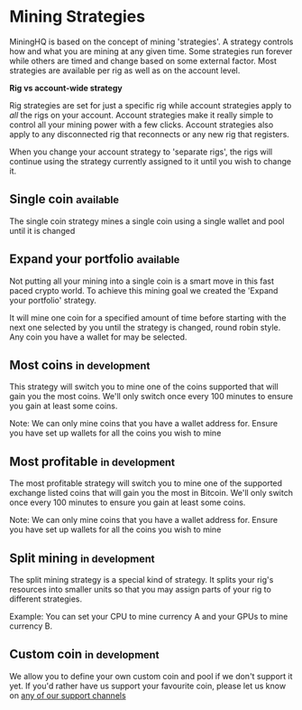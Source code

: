 # Mining Strategies

MiningHQ is based on the concept of mining 'strategies'. A strategy controls how and what you are mining at any given time.
Some strategies run forever while others are timed and change based on some external factor. Most strategies are available
per rig as well as on the account level.

**Rig vs account-wide strategy**

Rig strategies are set for just a specific rig while account strategies apply
to *all* the rigs on your account. Account strategies make it really simple to control
all your mining power with a few clicks. Account strategies also apply to any disconnected rig
that reconnects or any new rig that registers.

When you change your account strategy to 'separate rigs', the rigs will continue using the strategy
currently assigned to it until you wish to change it.


## Single coin <small class="text-success text-sm">available</small>

The single coin strategy mines a single coin using a single wallet and pool until it is changed

## Expand your portfolio <small class="text-success text-sm">available</small>

Not putting all your mining into a single coin is a smart move in this fast paced
crypto world. To achieve this mining goal we created the 'Expand your portfolio' strategy.

It will mine one coin for a specified amount of time before starting with the next one
selected by you until the strategy is changed, round robin style. Any coin you have a wallet for may be selected.

## Most coins <small class="text-danger text-sm">in development</small>

This strategy will switch you to mine one of the coins supported that will gain you the most
coins. We'll only switch once every 100 minutes to ensure you gain at least some coins.

Note: We can only mine coins that you have a wallet address for. Ensure you have set up wallets for
all the coins you wish to mine


## Most profitable <small class="text-danger text-sm">in development</small>

The most profitable strategy will switch you to mine one of the supported exchange listed coins that will gain you the most
in Bitcoin. We'll only switch once every 100 minutes to ensure you gain at least some coins.

Note: We can only mine coins that you have a wallet address for. Ensure you have set up wallets for
all the coins you wish to mine


## Split mining <small class="text-danger text-sm">in development</small>

The split mining strategy is a special kind of strategy. It splits your rig's resources into smaller units so that you
may assign parts of your rig to different strategies.

Example: You can set your CPU to mine currency A and your GPUs to mine currency B.

## Custom coin <small class="text-danger text-sm">in development</small>

We allow you to define your own custom coin and pool if we don't support it yet. If you'd rather
have us support your favourite coin, please let us know on <a target="_blank" class="text-link text-primary" href="/connect">any of our support channels <i class="fa fa-fw fa-external-link"></i></a>
